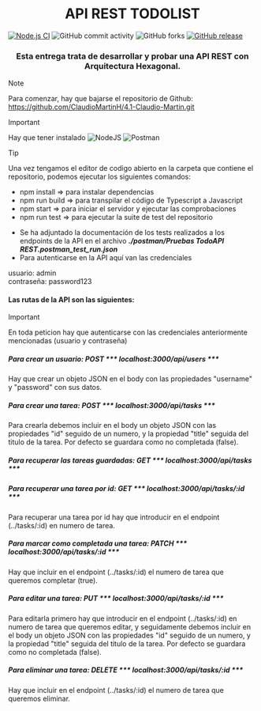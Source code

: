<h1 align="center"> API REST TODOLIST </h1>


[![Node.js CI](https://github.com/ClaudioMartinH/4.1-Claudio-Martin/actions/workflows/main.yml/badge.svg)](https://github.com/ClaudioMartinH/4.1-Claudio-Martin/actions/workflows/main.yml)
![GitHub commit activity](https://img.shields.io/github/commit-activity/m/ClaudioMartinH/4.1-Claudio-Martin)
![GitHub forks](https://img.shields.io/github/forks/ClaudioMartinH/4.1-Claudio-Martin)
[![GitHub release](https://img.shields.io/github/release/ClaudioMartinH/4.1-Claudio-Martin.svg)](https://github.com/ClaudioMartinH/4.1-Claudio-Martin/releases)


<h3 align="center">Esta entrega trata de desarrollar y probar una API REST con Arquitectura Hexagonal.</h3>

> [!NOTE]
>  Para comenzar, hay que bajarse el repositorio de Github:
> https://github.com/ClaudioMartinH/4.1-Claudio-Martin.git

> [!IMPORTANT]
> Hay que tener instalado
> ![NodeJS](https://img.shields.io/badge/node.js-6DA55F?style=for-the-badge&logo=node.js&logoColor=white)
> ![Postman](https://img.shields.io/badge/Postman-FF6C37?style=for-the-badge&logo=postman&logoColor=white)

> [!TIP]
> Una vez tengamos el editor de codigo abierto en la carpeta que contiene el repositorio, podemos ejecutar los siguientes comandos:
> * npm install   => para instalar dependencias
> * npm run build => para transpilar el código de Typescript a Javascript
> * npm start     => para iniciar el servidor y ejecutar las comprobaciones
> * npm run test  => para ejecutar la suite de test del repositorio



* Se ha adjuntado la documentación de los tests realizados a los endpoints de la API en el archivo ***./postman/Pruebas TodoAPI REST.postman_test_run.json***
* Para autenticarse en la API aquí van las credenciales

usuario: admin  
contraseña: password123  


<h4>Las rutas de la API son las siguientes:</h4>

> [!IMPORTANT]
> En toda peticion hay que autenticarse con las credenciales anteriormente mencionadas (usuario y contraseña)

<h5>Para crear un usuario: POST  *** localhost:3000/api/users ***</h5>
  Hay que crear un objeto JSON en el body con las propiedades "username" y "password" con sus datos.
<h5>Para crear una tarea: POST *** localhost:3000/api/tasks ***</h5>
  Para crearla debemos incluir en el body un objeto JSON con las propiedades "id" seguido de un numero,
  y la propiedad "title" seguida del titulo de la tarea. Por defecto se guardara como no completada  (false). 
<h5>Para recuperar las tareas guardadas: GET  *** localhost:3000/api/tasks ***</h5>
<h5>Para recuperar una tarea por id: GET *** localhost:3000/api/tasks/:id ***</h5>
  Para recuperar una tarea por id hay que introducir en el endpoint (../tasks/:id) en numero de tarea.
<h5>Para marcar como completada una tarea: PATCH *** localhost:3000/api/tasks/:id ***</h5>
  Hay que incluir en el endpoint (../tasks/:id) el numero de tarea que queremos completar (true).
<h5>Para editar una tarea: PUT *** localhost:3000/api/tasks/:id ***</h5>
  Para editarla primero hay que introducir en el endpoint (../tasks/:id) en numero de tarea que queremos editar,  
  y seguidamente debemos incluir en el body un objeto JSON con las     
  propiedades "id" seguido de un numero, y la propiedad "title" seguida del titulo de la tarea.  
  Por defecto se guardara como no completada (false).
<h5>Para eliminar una tarea: DELETE *** localhost:3000/api/tasks/:id ***</h5>
 Hay que incluir en el endpoint (../tasks/:id) el numero de tarea que queremos eliminar.


